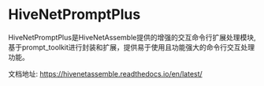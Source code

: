 # HiveNetPromptPlus

HiveNetPromptPlus是HiveNetAssemble提供的增强的交互命令行扩展处理模块, 基于prompt_toolkit进行封装和扩展，提供易于使用且功能强大的命令行交互处理功能。

文档地址: https://hivenetassemble.readthedocs.io/en/latest/
